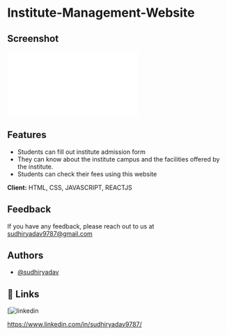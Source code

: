 # Institute-Management-Website

## Screenshot

![App Screenshot](file:///D:/website%20project/institutes%20management/index.html)


## Features

- Students can fill out institute admission form
- They can know about the institute campus and the facilities offered by the institute.
- Students can check their fees using this website






**Client:** HTML, CSS, JAVASCRIPT, REACTJS



## Feedback

If you have any feedback, please reach out to us at sudhiryadav9787@gmail.com


## Authors

- [@sudhiryadav](https://github.com/22MH1A05L5)


## 🔗 Links
[![linkedin]()


https://www.linkedin.com/in/sudhiryadav9787/